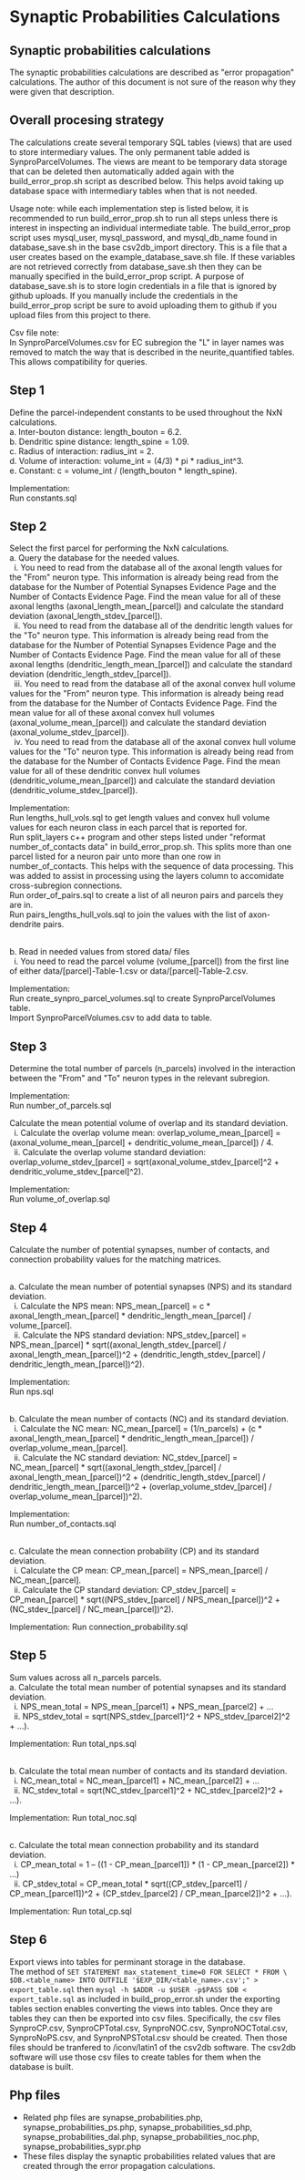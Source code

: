 Synaptic Probabilities Calculations
===================================

## Synaptic probabilities calculations
The synaptic probabilities calculations are described as "error propagation" calculations. The author of this document is not sure of the reason why they were given that description.

## Overall procesing strategy
The calculations create several temporary SQL tables (views) that are used to store intermediary values. The only permanent table added is SynproParcelVolumes. The views are meant to be temporary data storage that can be deleted then automatically added again with the build_error_prop.sh script as described below. This helps avoid taking up database space with intermediary tables when that is not needed.

Usage note: while each implementation step is listed below, it is recommended to run 
build_error_prop.sh to run all steps unless there is interest in inspecting an 
individual intermediate table. The build_error_prop script uses mysql_user, mysql_password, 
and mysql_db_name found in database_save.sh in the base csv2db_import directory. This 
is a file that a user creates based on the example_database_save.sh file. If these variables are not retrieved correctly from database_save.sh then they can be manually specified in the build_error_prop script. A purpose of database_save.sh is to store login credentials in a file that is ignored by github uploads. If you manually include the credentials in the build_error_prop script be sure to avoid uploading them to github if you upload files from this project to there.

Csv file note:
<br>In SynproParcelVolumes.csv for EC subregion the "L" in layer names was removed to match the way that is described in the neurite_quantified tables. This allows compatibility for queries.

## Step 1

Define the parcel-independent constants to be used throughout the NxN calculations.
<br>a. Inter-bouton distance: length_bouton = 6.2.
<br>b. Dendritic spine distance: length_spine = 1.09.
<br>c. Radius of interaction: radius_int = 2.
<br>d. Volume of interaction: volume_int = (4/3) * pi * radius_int^3.
<br>e. Constant: c = volume_int / (length_bouton * length_spine).

Implementation:
<br>Run constants.sql

## Step 2
Select the first parcel for performing the NxN calculations.
<br>a. Query the database for the needed values.
<br>&nbsp;&nbsp;i. You need to read from the database all of the axonal length values for the "From" neuron type. This information is already being read from the database for the Number of Potential Synapses Evidence Page and the Number of Contacts Evidence Page. Find the mean value for all of these axonal lengths (axonal_length_mean_[parcel]) and calculate the standard deviation (axonal_length_stdev_[parcel]).
<br>&nbsp;&nbsp;ii. You need to read from the database all of the dendritic length values for the "To" neuron type. This information is already being read from the database for the Number of Potential Synapses Evidence Page and the Number of Contacts Evidence Page. Find the mean value for all of these axonal lengths (dendritic_length_mean_[parcel]) and calculate the standard deviation (dendritic_length_stdev_[parcel]).
<br>&nbsp;&nbsp;iii. You need to read from the database all of the axonal convex hull volume values for the "From" neuron type. This information is already being read from the database for the Number of Contacts Evidence Page. Find the mean value for all of these axonal convex hull volumes (axonal_volume_mean_[parcel]) and calculate the standard deviation (axonal_volume_stdev_[parcel]).
<br>&nbsp;&nbsp;iv. You need to read from the database all of the axonal convex hull volume values for the "To" neuron type. This information is already being read from the database for the Number of Contacts Evidence Page. Find the mean value for all of these dendritic convex hull volumes (dendritic_volume_mean_[parcel]) and calculate the standard deviation (dendritic_volume_stdev_[parcel]).

Implementation:
<br>Run lengths_hull_vols.sql to get length values and convex hull volume values for each neuron class in each parcel that is reported for.
<br>Run split_layers c++ program and other steps listed under "reformat number_of_contacts data" in build_error_prop.sh. This splits more than one parcel listed for a neuron pair unto more than one row in number_of_contacts. This helps with the sequence of data processing. This was added to assist in processing using the layers column to accomidate cross-subregion connections.
<br>Run order_of_pairs.sql to create a list of all neuron pairs and parcels they are in.
<br>Run pairs_lengths_hull_vols.sql to join the values with the list of axon-dendrite pairs.

<br>b. Read in needed values from stored data/ files
<br>&nbsp;&nbsp;i. You need to read the parcel volume (volume_[parcel]) from the first line of either data/[parcel]-Table-1.csv or data/[parcel]-Table-2.csv.

Implementation:
<br>Run create_synpro_parcel_volumes.sql to create SynproParcelVolumes table.
<br>Import SynproParcelVolumes.csv to add data to table. 

## Step 3
Determine the total number of parcels (n_parcels) involved in the interaction between the "From" and "To" neuron types in the relevant subregion.

Implementation:
<br>Run number_of_parcels.sql

Calculate the mean potential volume of overlap and its standard deviation.
<br>&nbsp;&nbsp;i. Calculate the overlap volume mean: overlap_volume_mean_[parcel] = (axonal_volume_mean_[parcel] + dendritic_volume_mean_[parcel]) / 4.
<br>&nbsp;&nbsp;ii. Calculate the overlap volume standard deviation: overlap_volume_stdev_[parcel] = sqrt(axonal_volume_stdev_[parcel]^2 + dendritic_volume_stdev_[parcel]^2).

Implementation:
<br>Run volume_of_overlap.sql

## Step 4
Calculate the number of potential synapses, number of contacts, and connection probability values for the matching matrices.

<br>a. Calculate the mean number of potential synapses (NPS) and its standard deviation.
<br>&nbsp;&nbsp;i. Calculate the NPS mean: NPS_mean_[parcel] = c * axonal_length_mean_[parcel] * dendritic_length_mean_[parcel] / volume_[parcel].
<br>&nbsp;&nbsp;ii. Calculate the NPS standard deviation: NPS_stdev_[parcel] = NPS_mean_[parcel] * sqrt((axonal_length_stdev_[parcel] / axonal_length_mean_[parcel])^2 + (dendritic_length_stdev_[parcel] / dendritic_length_mean_[parcel])^2).

Implementation:
<br>Run nps.sql

<br>b. Calculate the mean number of contacts (NC) and its standard deviation.
<br>&nbsp;&nbsp;i. Calculate the NC mean: NC_mean_[parcel] = (1/n_parcels) + (c * axonal_length_mean_[parcel] * dendritic_length_mean_[parcel]) / overlap_volume_mean_[parcel].
<br>&nbsp;&nbsp;ii. Calculate the NC standard deviation: NC_stdev_[parcel] = NC_mean_[parcel] * sqrt((axonal_length_stdev_[parcel] / axonal_length_mean_[parcel])^2 + (dendritic_length_stdev_[parcel] / dendritic_length_mean_[parcel])^2 + (overlap_volume_stdev_[parcel] / overlap_volume_mean_[parcel])^2).

Implementation:
<br>Run number_of_contacts.sql

<br>c. Calculate the mean connection probability (CP) and its standard deviation.
<br>&nbsp;&nbsp;i. Calculate the CP mean: CP_mean_[parcel] = NPS_mean_[parcel] / NC_mean_[parcel].
<br>&nbsp;&nbsp;ii. Calculate the CP standard deviation: CP_stdev_[parcel] = CP_mean_[parcel] * sqrt((NPS_stdev_[parcel] / NPS_mean_[parcel])^2 + (NC_stdev_[parcel] / NC_mean_[parcel])^2).

Implementation:
Run connection_probability.sql

## Step 5
Sum values across all n_parcels parcels.
<br>a. Calculate the total mean number of potential synapses and its standard deviation.
<br>&nbsp;&nbsp;i. NPS_mean_total = NPS_mean_[parcel1] + NPS_mean_[parcel2] + ...
<br>&nbsp;&nbsp;ii. NPS_stdev_total = sqrt(NPS_stdev_[parcel1]^2 + NPS_stdev_[parcel2]^2 + ...).

Implementation:
Run total_nps.sql

<br>b. Calculate the total mean number of contacts and its standard deviation.
<br>&nbsp;&nbsp;i. NC_mean_total = NC_mean_[parcel1] + NC_mean_[parcel2] + ...
<br>&nbsp;&nbsp;ii. NC_stdev_total = sqrt(NC_stdev_[parcel1]^2 + NC_stdev_[parcel2]^2 + ...).

Implementation:
Run total_noc.sql

<br>c. Calculate the total mean connection probability and its standard deviation.
<br>&nbsp;&nbsp;i. CP_mean_total = 1 – ((1 - CP_mean_[parcel1]) * (1 - CP_mean_[parcel2]) * ...)
<br>&nbsp;&nbsp;ii. CP_stdev_total = CP_mean_total * sqrt((CP_stdev_[parcel1] / CP_mean_[parcel1])^2 + (CP_stdev_[parcel2] /
CP_mean_[parcel2])^2 + ...).

Implementation:
Run total_cp.sql

## Step 6
Export views into tables for perminant storage in the database.
<br> The method of `SET STATEMENT max_statement_time=0 FOR SELECT * FROM \
$DB.<table_name> INTO OUTFILE '$EXP_DIR/<table_name>.csv';" > export_table.sql` then `mysql -h $ADDR -u $USER -p$PASS $DB < export_table.sql` as included in build_prop_error.sh under the exporting tables section enables converting the views into tables. Once they are tables they can then be exported into csv files. Specifically, the csv files SynproCP.csv, SynproCPTotal.csv, SynproNOC.csv, SynproNOCTotal.csv, SynproNoPS.csv, and SynproNPSTotal.csv should be created. Then those files should be tranfered to /iconv/latin1 of the csv2db software. The csv2db software will use those csv files to create tables for them when the database is built.

## Php files
- Related php files are synapse_probabilities.php, synapse_probabilities_ps.php, synapse_probabilities_sd.php, synapse_probabilities_dal.php, synapse_probabilities_noc.php, synapse_probabilities_sypr.php
- These files display the synaptic probabilities related values that are created through the error propagation calculations.